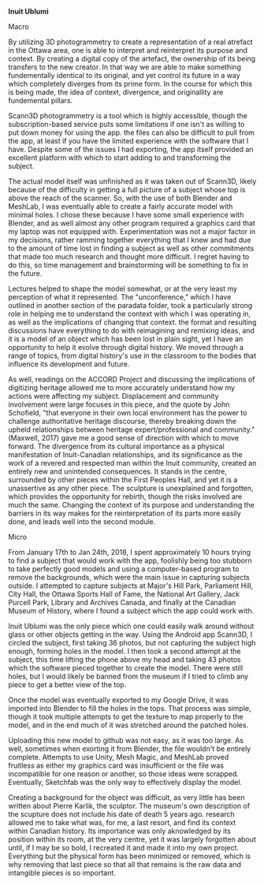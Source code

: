 **Inuit Ublumi**


Macro


  By utilizing 3D photogrammetry to create a representation of a real atrefact in the Ottawa area, one is able to interpret and reinterpret its purpose and context. By creating a digital copy of the artefact, the ownership of its being transfers to the new creator. In that way we are able to make something fundementally identical to its original, and yet control its future in a way which completely diverges from its prime form. In the course for which this is being made, the idea of context, divergence, and originallity are fundemental pillars. 
  
  Scann3D photogrammetry is a tool which is highly accessible, though the subscription-based service puts some limitations if one isn't as willing to put down money for using the app. the files can also be difficult to pull from the app, at least if you have the limited experience with the software that I have. Despite some of the issues I had exporting, the app itself provided an excellent platform with which to start adding to and transforming the subject.
  
  The actual model itself was unfinished as it was taken out of Scann3D, likely because of the difficulty in getting a full picture of a subject whose top is above the reach of the scanner. So, with the use of both Blender and MeshLab, I was eventually able to create a fairly accurate model with minimal holes. I chose these because I have some small experience with Blender, and as well almost any other program required a graphics card that my laptop was not equipped with. Experimentation was not a major factor in my decisions, rather ramming together everything that I knew and had due to the amount of time lost in finding a subject as well as other commitments that made too much research and thought more difficult. I regret having to do this, so time management and brainstorming will be something to fix in the future.
  
  Lectures helped to shape the model somewhat, or at the very least my perception of what it represented. The "unconference," which I have outlined in another section of the paradata folder, took a particularly strong role in helping me to understand the context with which I was operating in, as well as the implications of changing that context. the format and resulting discussions have everything to do with reimagining and remixing ideas, and it is a model of an object which has been lost in plain sight, yet I have an opportunity to help it evolve through digital history. We moved through a range of topics, from digital history's use in the classroom to the bodies that influence its development and future. 
  
  As well, readings on the ACCORD Project and discussing the implications of digitizing heritage allowed me to more accurately understand how my actions were affecting my subject. Displacement and community involvement were large focuses in this piece, and the quote by John Schofield, "that everyone in their own local environment has the power to challenge authoritative heritage discourse, thereby breaking down the upheld relationships between heritage expert/professional and community." (Maxwell, 2017) gave me a good sense of direction with which to move forward. The divergence from its cultural importance as a physical manifestation of Inuit-Canadian relationships, and its significance as the work of a revered and respected man within the Inuit community, created an entirely new and unintended consequences. It stands in the centre, surrounded by other pieces within the First Peoples Hall, and yet it is a unassertive as any other piece. The sculpture is unexplained and forgotten, which provides the opportunity for rebirth, though the risks involved are much the same. Changing the context of its purpose and understanding the barriers in its way makes for the reinterpretation of its parts more easily done, and leads well into the second module.
  
  
  
  Micro


  From January 17th to Jan 24th, 2018, I spent approximately 10 hours trying to find a subject that would work with the app, foolishly being too stubborn to take perfectly good models and using a computer-based program to remove the backgrounds, which were the main issue in capturing subjects outside. I attempted to capture subjects at Major's Hill Park, Parliament Hill, City Hall, the Ottawa Sports Hall of Fame, the National Art Gallery, Jack Purcell Park, Library and Archives Canada, and finally at the Canadian Museum of History, where I found a subject which the app could work with.
  
  Inuit Ublumi was the only piece which one could easily walk around without glass or other objects getting in the way. Using the Android app Scann3D, I circled the subject, first taking 36 photos, but not capturing the subject high enough, forming holes in the model. I then took a second attempt at the subject, this time lifting the phone above my head and taking 43 photos which the software pieced together to create the model. There were still holes, but I would likely be banned from the museum if I tried to climb any piece to get a better view of the top. 
  
  Once the model was eventually exported to my Google Drive, it was imported into Blender to fill the holes in the tops. That process was simple, though it took multiple attempts to get the texture to map properly to the model, and in the end much of it was stretched around the patched holes. 
  
  Uploading this new model to github was not easy, as it was too large. As well, sometimes when exorting it from Blender, the file wouldn't be entirely complete. Attempts to use Unity, Mesh Magic, and MeshLab proved fruitless as either my graphics card was insufficient or the file was incompatible for one reason or another, so those ideas were scrapped. Eventually, Sketchfab was the only way to effectively display the model.
  
  Creating a background for the object was difficult, as very little has been written about Pierre Karlik, the sculptor. The museum's own description of the scupture does not include his date of death 5 years ago. research allowed me to take what was, for me, a last resort, and find its context within Canadian history. Its importance was only aknowledged by its position within its room, at the very centre, yet it was largely forgotten about until, if I may be so bold, I recreated it and made it into my own project. Everything but the physical form has been minimized or removed, which is why removing that last piece so that all that remains is the raw data and intangible pieces is so important.
